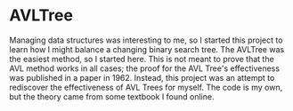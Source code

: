 AVLTree
=======
Managing data structures was interesting to me, so I started this project to learn how I might balance a changing binary search tree. The AVLTree was the easiest method, so I started here. This is not meant to prove that the AVL method works in all cases; the proof for the AVL Tree's effectiveness was published in a paper in 1962. Instead, this project was an attempt to rediscover the effectiveness of AVL Trees for myself. The code is my own, but the theory came from some textbook I found online.
